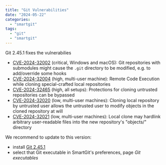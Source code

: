 ```yaml
---
title: "Git Vulnerabilities"
date: "2024-05-22"
categories:
  - "smartgit"
tags:
  - "git"
  - "smartgit"
---
```


Git 2.45.1 fixes the vulnerabilies
- [CVE-2024-32002](https://github.com/git/git/security/advisories/GHSA-8h77-4q3w-gfgv) (critical, Windows and macOS): Git repositories with submodules might cause the `.git` directory to be modified, e.g. to add/override some hooks
- [CVE-2024-32004](https://github.com/git/git/security/advisories/GHSA-xfc6-vwr8-r389) (high, multi-user machine): Remote Code Execution while cloning special-crafted local repositories
- [CVE-2024-32465](https://github.com/git/git/security/advisories/GHSA-vm9j-46j9-qvq4) (high, all setups): Protections for cloning untrusted repositories can be bypassed
- [CVE-2024-32020](https://github.com/git/git/security/advisories/GHSA-5rfh-556j-fhgj) (low, multi-user machines): Cloning local repository by untrusted user allows the untrusted user to modify objects in the cloned repository at will
- [CVE-2024-32021](https://github.com/git/git/security/advisories/GHSA-mvxm-9j2h-qjx7) (low, multi-user machines): Local clone may hardlink arbitrary user-readable files into the new repository's "objects/" directory

We recommend to update to this version:
- install [Git 2.45.1](https://git-scm.com/downloads)
- select that Git executable in SmartGit's preferences, page *Git executables*
